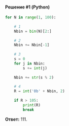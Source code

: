 #### Решение #1 (Python)
```python
for N in range(1, 100):
	
	# 1
	Nbin = bin(N)[2:]
	
	# 2
	Nbin += Nbin[-1]
	
	# 3
	s = 0
	for j in Nbin:
		s += int(j)
	
	Nbin += str(s % 2)
	
	# 4
	R = int('0b' + Nbin, 2)
	
	if R > 105:
		print(R)
		break
```
**Ответ:** 111.
